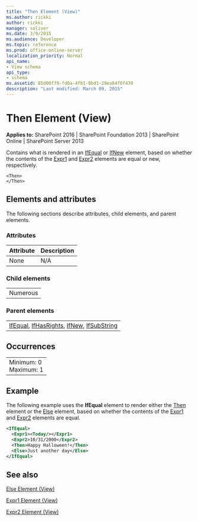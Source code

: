 ```yaml
---
title: "Then Element (View)"
ms.author: rickki
author: rickki
manager: soliver
ms.date: 3/9/2015
ms.audience: Developer
ms.topic: reference
ms.prod: office-online-server
localization_priority: Normal
api_name:
- View schema
api_type:
- schema
ms.assetid: 85d00ff9-fd0a-4fb1-8bd1-29ea84f0f470
description: "Last modified: March 09, 2015"
---
```


# Then Element (View)

 
  
 **Applies to:** SharePoint 2016 | SharePoint Foundation 2013 | SharePoint Online | SharePoint Server 2013
  
Contains what is rendered in an [IfEqual](ifequal-element-view.md) or [IfNew](ifnew-element-view.md) element, based on whether the contents of the [Expr1](expr1-element-view.md) and [Expr2](expr2-element-view.md) elements are equal or new, respectively. 
  
```
<Then>
</Then>
```

## Elements and attributes

The following sections describe attributes, child elements, and parent elements.

### Attributes

|**Attribute**|**Description**|
|:-----|:-----|
|None  <br/> |N/A  <br/> |
   
### Child elements

||
|:-----|
|Numerous |
   
### Parent elements

||
|:-----|
|[IfEqual](ifequal-element-view.md), [IfHasRights](ifhasrights-element-view.md), [IfNew](ifnew-element-view.md), [IfSubString](ifsubstring-element-view.md)|
   
## Occurrences

||
|:-----|
|Minimum: 0  <br/> Maximum: 1  <br/> |
   
## Example

The following example uses the **IfEqual** element to render either the [Then](then-element-view.md) element or the [Else](else-element-view.md) element, based on whether the contents of the [Expr1](expr1-element-view.md) and [Expr2](expr2-element-view.md) elements are equal. 
  
```XML
<IfEqual>
  <Expr1><Today/></Expr1>
  <Expr2>10/31/2000</Expr2>
  <Then>Happy Halloween!</Then>
  <Else>Just another day</Else>
</IfEqual>
```

## See also



[Else Element (View)](else-element-view.md)
  
[Expr1 Element (View)](expr1-element-view.md)
  
[Expr2 Element (View)](expr2-element-view.md)

